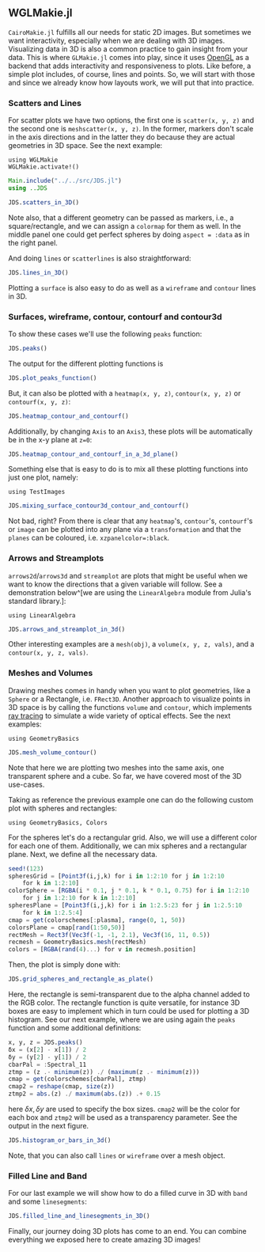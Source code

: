 ## WGLMakie.jl

`CairoMakie.jl` fulfills all our needs for static 2D images. But sometimes we want interactivity, especially when we are dealing with 3D images. Visualizing data in 3D is also a common practice to gain insight from your data. This is where `GLMakie.jl` comes into play, since it uses [OpenGL](http://www.opengl.org/) as a backend that adds interactivity and responsiveness to plots. Like before, a simple plot includes, of course, lines and points. So, we will start with those and since we already know how layouts work, we will put that into practice.

### Scatters and Lines

For scatter plots we have two options, the first one is `scatter(x, y, z)` and the second one is `meshscatter(x, y, z)`. In the former, markers don't scale in the axis directions and in the latter they do because they are actual geometries in 3D space. See the next example:

```
using WGLMakie
WGLMakie.activate!()
```

```julia (editor=true, logging=false, output=true)
Main.include("../../src/JDS.jl")
using ..JDS
```
```julia (editor=true, logging=false, output=true)
JDS.scatters_in_3D()
```
Note also, that a different geometry can be passed as markers, i.e., a square/rectangle, and we can assign a `colormap` for them as well. In the middle panel one could get perfect spheres by doing `aspect = :data` as in the right panel.

And doing `lines` or `scatterlines` is also straightforward:

```julia (editor=true, logging=false, output=true)
JDS.lines_in_3D()
```
Plotting a `surface` is also easy to do as well as a `wireframe` and `contour` lines in 3D.

### Surfaces, wireframe, contour, contourf and contour3d

To show these cases we'll use the following `peaks` function:

```julia (editor=true, logging=false, output=true)
JDS.peaks()
```
The output for the different plotting functions is

```julia (editor=true, logging=false, output=true)
JDS.plot_peaks_function()
```
But, it can also be plotted with a `heatmap(x, y, z)`, `contour(x, y, z)` or `contourf(x, y, z)`:

```julia (editor=true, logging=false, output=true)
JDS.heatmap_contour_and_contourf()
```
Additionally, by changing `Axis` to an `Axis3`, these plots will be automatically be in the x-y plane at `z=0`:

```julia (editor=true, logging=false, output=true)
JDS.heatmap_contour_and_contourf_in_a_3d_plane()
```
Something else that is easy to do is to mix all these plotting functions into just one plot, namely:

```
using TestImages
```

```julia (editor=true, logging=false, output=true)
JDS.mixing_surface_contour3d_contour_and_contourf()
```
Not bad, right? From there is clear that  any `heatmap`'s, `contour`'s, `contourf`'s or `image` can be plotted into any plane via a `transformation` and that the `planes` can be coloured, i.e. `xzpanelcolor=:black`.

### Arrows and Streamplots

`arrows2d`/`arrows3d` and `streamplot` are plots that might be useful when we want to know the directions that a given variable will follow. See a demonstration below^[we are using the `LinearAlgebra` module from Julia's standard library.]:

```
using LinearAlgebra
```

```julia (editor=true, logging=false, output=true)
JDS.arrows_and_streamplot_in_3d()
```
Other interesting examples are a `mesh(obj)`, a `volume(x, y, z, vals)`, and a `contour(x, y, z, vals)`.

### Meshes and Volumes

Drawing meshes comes in handy when you want to plot geometries, like a `Sphere` or a Rectangle, i.e. `FRect3D`. Another approach to visualize points in 3D space is by calling the functions `volume` and `contour`, which implements [ray tracing](https://en.wikipedia.org/wiki/Ray_tracing_(graphics)) to simulate a wide variety of optical effects. See the next examples:

```
using GeometryBasics
```

```julia (editor=true, logging=false, output=true)
JDS.mesh_volume_contour()
```
Note that here we are plotting two meshes into the same axis, one transparent sphere and a cube. So far, we have covered most of the 3D use-cases.

Taking as reference the previous example one can do the following custom plot with spheres and rectangles:

```
using GeometryBasics, Colors
```

For the spheres let's do a rectangular grid. Also, we will use a different color for each one of them. Additionally, we can mix spheres and a rectangular plane. Next, we define all the necessary data.

```julia (editor=true, logging=false, output=true)
seed!(123)
spheresGrid = [Point3f(i,j,k) for i in 1:2:10 for j in 1:2:10
    for k in 1:2:10]
colorSphere = [RGBA(i * 0.1, j * 0.1, k * 0.1, 0.75) for i in 1:2:10
    for j in 1:2:10 for k in 1:2:10]
spheresPlane = [Point3f(i,j,k) for i in 1:2.5:23 for j in 1:2.5:10
    for k in 1:2.5:4]
cmap = get(colorschemes[:plasma], range(0, 1, 50))
colorsPlane = cmap[rand(1:50,50)]
rectMesh = Rect3f(Vec3f(-1, -1, 2.1), Vec3f(16, 11, 0.5))
recmesh = GeometryBasics.mesh(rectMesh)
colors = [RGBA(rand(4)...) for v in recmesh.position]
```
Then, the plot is simply done with:

```julia (editor=true, logging=false, output=true)
JDS.grid_spheres_and_rectangle_as_plate()
```
Here, the rectangle is semi-transparent due to the alpha channel added to the RGB color. The rectangle function is quite versatile, for instance 3D boxes are easy to implement which in turn could be used for plotting a 3D histogram. See our next example, where we are using again the `peaks` function and some additional definitions:

```julia (editor=true, logging=false, output=true)
x, y, z = JDS.peaks()
δx = (x[2] - x[1]) / 2
δy = (y[2] - y[1]) / 2
cbarPal = :Spectral_11
ztmp = (z .- minimum(z)) ./ (maximum(z .- minimum(z)))
cmap = get(colorschemes[cbarPal], ztmp)
cmap2 = reshape(cmap, size(z))
ztmp2 = abs.(z) ./ maximum(abs.(z)) .+ 0.15
```
here $\delta x, \delta y$ are used to specify the box sizes. `cmap2` will be the color for each box and `ztmp2` will be used as a transparency parameter. See the output in the next figure.

```julia (editor=true, logging=false, output=true)
JDS.histogram_or_bars_in_3d()
```
Note, that you can also call `lines` or `wireframe` over a mesh object.

### Filled Line and Band

For our last example we will show how to do a filled curve in 3D with `band` and some `linesegments`:

```julia (editor=true, logging=false, output=true)
JDS.filled_line_and_linesegments_in_3D()
```
Finally, our journey doing 3D plots has come to an end. You can combine everything we exposed here to create amazing 3D images!

